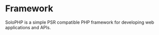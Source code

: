 # Framework
SoloPHP is a simple PSR compatible PHP framework for developing web applications and APIs.
